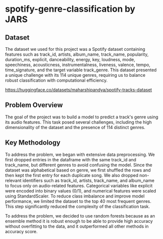 # spotify-genre-classification by JARS

## Dataset
The dataset we used for this project was a Spotify dataset containing features such as track_id, artists, album_name, track_name, popularity, duration_ms, explicit, danceability, energy, key, loudness, mode, speechiness, acousticness, instrumentalness, liveness, valence, tempo, time_signature, and the target variable track_genre. This dataset presented a unique challenge with its 114 unique genres, requiring us to balance robust classification with computational efficiency. 

https://huggingface.co/datasets/maharshipandya/spotify-tracks-dataset

## Problem Overview
The goal of the project was to build a model to predict a track's genre using its audio features. This task posed several challenges, including the high dimensionality of the dataset and the presence of 114 distinct genres. 

## Key Methodology
To address the problem, we began with extensive data preprocessing. We first dropped entries in the dataframe with the same track_id and track_name, but different genres to avoid confusing the model. Since the dataset was alphabetical based on genre, we first shuffled the rows and then kept the first entry for each duplicate song. We also dropped non-relevant identifiers such as track_id, artists, track_name, and album_name to focus only on audio-related features. Categorical variables like explicit were encoded into binary values (0/1), and numerical features were scaled using StandardScaler. To reduce class imbalance and improve model performance, we limited the dataset to the top 40 most frequent genres. This step significantly reduced the complexity of the classification task.

To address the problem, we decided to use random forests because as an ensemble method it is robust enough to be able to provide high accuracy without overfitting to the data, and it outperformed all other methods in accuracy score.

